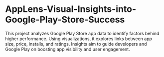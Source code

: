 # AppLens-Visual-Insights-into-Google-Play-Store-Success
This project analyzes Google Play Store app data to identify factors behind higher performance. Using visualizations, it explores links between app size, price, installs, and ratings. Insights aim to guide developers and Google Play on boosting app visibility and user engagement.
